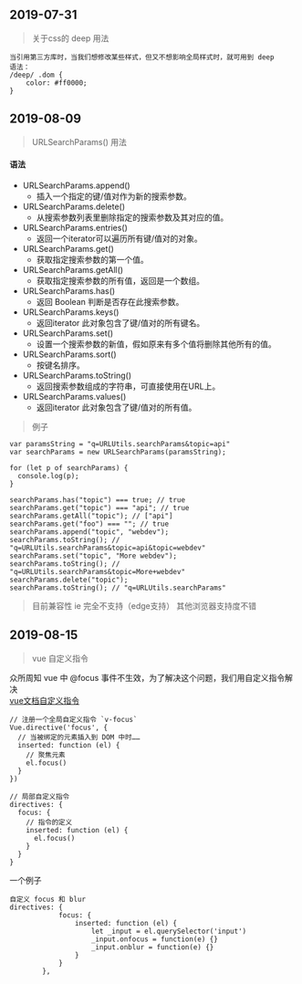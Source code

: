## 2019-07-31   
> 关于css的 deep 用法    
```
当引用第三方库时，当我们想修改某些样式，但又不想影响全局样式时，就可用到 deep
语法：
/deep/ .dom {
    color: #ff0000;
}
```

## 2019-08-09    
> URLSearchParams() 用法   

#### 语法    
* URLSearchParams.append()
    - 插入一个指定的键/值对作为新的搜索参数。
* URLSearchParams.delete()
    - 从搜索参数列表里删除指定的搜索参数及其对应的值。
* URLSearchParams.entries()
    - 返回一个iterator可以遍历所有键/值对的对象。
* URLSearchParams.get()
    - 获取指定搜索参数的第一个值。
* URLSearchParams.getAll()
    - 获取指定搜索参数的所有值，返回是一个数组。
* URLSearchParams.has()
    - 返回 Boolean 判断是否存在此搜索参数。
* URLSearchParams.keys()
    - 返回iterator 此对象包含了键/值对的所有键名。
* URLSearchParams.set()
    - 设置一个搜索参数的新值，假如原来有多个值将删除其他所有的值。
* URLSearchParams.sort()
    - 按键名排序。
* URLSearchParams.toString()
    - 返回搜索参数组成的字符串，可直接使用在URL上。
* URLSearchParams.values()
    - 返回iterator 此对象包含了键/值对的所有值。   

> 例子   
```
var paramsString = "q=URLUtils.searchParams&topic=api"
var searchParams = new URLSearchParams(paramsString);

for (let p of searchParams) {
  console.log(p);
}

searchParams.has("topic") === true; // true
searchParams.get("topic") === "api"; // true
searchParams.getAll("topic"); // ["api"]
searchParams.get("foo") === ""; // true
searchParams.append("topic", "webdev");
searchParams.toString(); // "q=URLUtils.searchParams&topic=api&topic=webdev"
searchParams.set("topic", "More webdev");
searchParams.toString(); // "q=URLUtils.searchParams&topic=More+webdev"
searchParams.delete("topic");
searchParams.toString(); // "q=URLUtils.searchParams"
```    

> 目前兼容性 ie 完全不支持（edge支持） 其他浏览器支持度不错     

## 2019-08-15       
> vue 自定义指令        

众所周知 vue 中 @focus 事件不生效，为了解决这个问题，我们用自定义指令解决     
[vue文档自定义指令](https://cn.vuejs.org/v2/guide/custom-directive.html#ad)
```
// 注册一个全局自定义指令 `v-focus`
Vue.directive('focus', {
  // 当被绑定的元素插入到 DOM 中时……
  inserted: function (el) {
    // 聚焦元素
    el.focus()
  }
})
```

```
// 局部自定义指令
directives: {
  focus: {
    // 指令的定义
    inserted: function (el) {
      el.focus()
    }
  }
}
```
一个例子    
```
自定义 focus 和 blur
directives: {
			focus: {
				inserted: function (el) {
					let _input = el.querySelector('input')
					_input.onfocus = function(e) {}
					_input.onblur = function(e) {}
				}
			}
		},
```
